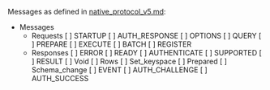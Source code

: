Messages as defined in [native_protocol_v5.md](https://raw.githubusercontent.com/apache/cassandra/cassandra-5.0-beta1/doc/native_protocol_v5.spec):

- Messages
  - Requests
    [ ] STARTUP
    [ ] AUTH_RESPONSE
    [ ] OPTIONS
    [ ] QUERY
    [ ] PREPARE
    [ ] EXECUTE
    [ ] BATCH
    [ ] REGISTER
  - Responses
    [ ] ERROR
    [ ] READY
    [ ] AUTHENTICATE
    [ ] SUPPORTED
    [ ] RESULT
      [ ] Void
      [ ] Rows
      [ ] Set_keyspace
      [ ] Prepared
      [ ] Schema_change
    [ ] EVENT
    [ ] AUTH_CHALLENGE
    [ ] AUTH_SUCCESS
